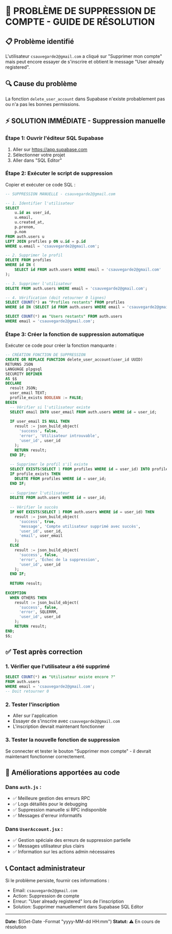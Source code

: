 # 🚨 PROBLÈME DE SUPPRESSION DE COMPTE - GUIDE DE RÉSOLUTION

## 📋 Problème identifié
L'utilisateur `csauvegarde2@gmail.com` a cliqué sur "Supprimer mon compte" mais peut encore essayer de s'inscrire et obtient le message "User already registered".

## 🔍 Cause du problème
La fonction `delete_user_account` dans Supabase n'existe probablement pas ou n'a pas les bonnes permissions.

## ⚡ SOLUTION IMMÉDIATE - Suppression manuelle

### Étape 1: Ouvrir l'éditeur SQL Supabase
1. Aller sur https://app.supabase.com
2. Sélectionner votre projet
3. Aller dans "SQL Editor"

### Étape 2: Exécuter le script de suppression
Copier et exécuter ce code SQL :

```sql
-- SUPPRESSION MANUELLE - csauvegarde2@gmail.com

-- 1. Identifier l'utilisateur
SELECT 
    u.id as user_id,
    u.email,
    u.created_at,
    p.prenom,
    p.nom
FROM auth.users u
LEFT JOIN profiles p ON u.id = p.id 
WHERE u.email = 'csauvegarde2@gmail.com';

-- 2. Supprimer le profil
DELETE FROM profiles 
WHERE id IN (
    SELECT id FROM auth.users WHERE email = 'csauvegarde2@gmail.com'
);

-- 3. Supprimer l'utilisateur
DELETE FROM auth.users WHERE email = 'csauvegarde2@gmail.com';

-- 4. Vérification (doit retourner 0 lignes)
SELECT COUNT(*) as "Profiles restants" FROM profiles 
WHERE id IN (SELECT id FROM auth.users WHERE email = 'csauvegarde2@gmail.com');

SELECT COUNT(*) as "Users restants" FROM auth.users 
WHERE email = 'csauvegarde2@gmail.com';
```

### Étape 3: Créer la fonction de suppression automatique
Exécuter ce code pour créer la fonction manquante :

```sql
-- CRÉATION FONCTION DE SUPPRESSION
CREATE OR REPLACE FUNCTION delete_user_account(user_id UUID)
RETURNS JSON
LANGUAGE plpgsql
SECURITY DEFINER
AS $$
DECLARE
  result JSON;
  user_email TEXT;
  profile_exists BOOLEAN := FALSE;
BEGIN
  -- Vérifier si l'utilisateur existe
  SELECT email INTO user_email FROM auth.users WHERE id = user_id;
  
  IF user_email IS NULL THEN
    result := json_build_object(
      'success', false,
      'error', 'Utilisateur introuvable',
      'user_id', user_id
    );
    RETURN result;
  END IF;
  
  -- Supprimer le profil s'il existe
  SELECT EXISTS(SELECT 1 FROM profiles WHERE id = user_id) INTO profile_exists;
  IF profile_exists THEN
    DELETE FROM profiles WHERE id = user_id;
  END IF;
  
  -- Supprimer l'utilisateur
  DELETE FROM auth.users WHERE id = user_id;
  
  -- Vérifier le succès
  IF NOT EXISTS(SELECT 1 FROM auth.users WHERE id = user_id) THEN
    result := json_build_object(
      'success', true,
      'message', 'Compte utilisateur supprimé avec succès',
      'user_id', user_id,
      'email', user_email
    );
  ELSE
    result := json_build_object(
      'success', false,
      'error', 'Échec de la suppression',
      'user_id', user_id
    );
  END IF;
  
  RETURN result;
  
EXCEPTION
  WHEN OTHERS THEN
    result := json_build_object(
      'success', false,
      'error', SQLERRM,
      'user_id', user_id
    );
    RETURN result;
END;
$$;
```

## ✅ Test après correction

### 1. Vérifier que l'utilisateur a été supprimé
```sql
SELECT COUNT(*) as "Utilisateur existe encore ?" 
FROM auth.users 
WHERE email = 'csauvegarde2@gmail.com';
-- Doit retourner 0
```

### 2. Tester l'inscription
- Aller sur l'application
- Essayer de s'inscrire avec `csauvegarde2@gmail.com`
- L'inscription devrait maintenant fonctionner

### 3. Tester la nouvelle fonction de suppression
Se connecter et tester le bouton "Supprimer mon compte" - il devrait maintenant fonctionner correctement.

## 🔧 Améliorations apportées au code

### Dans `auth.js` :
- ✅ Meilleure gestion des erreurs RPC
- ✅ Logs détaillés pour le debugging
- ✅ Suppression manuelle si RPC indisponible
- ✅ Messages d'erreur informatifs

### Dans `UserAccount.jsx` :
- ✅ Gestion spéciale des erreurs de suppression partielle
- ✅ Messages utilisateur plus clairs
- ✅ Information sur les actions admin nécessaires

## 📞 Contact administrateur
Si le problème persiste, fournir ces informations :
- Email: `csauvegarde2@gmail.com`
- Action: Suppression de compte
- Erreur: "User already registered" lors de l'inscription
- Solution: Supprimer manuellement dans Supabase SQL Editor

---

**Date:** $(Get-Date -Format "yyyy-MM-dd HH:mm")
**Statut:** ⚠️ En cours de résolution
